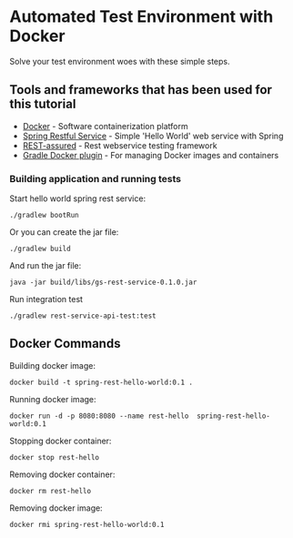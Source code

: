 # Automated Test Environment with Docker

Solve your test environment woes with these simple steps.

## Tools and frameworks that has been used for this tutorial
* [Docker](https://www.docker.com/) - Software containerization platform
* [Spring Restful Service](https://spring.io/guides/gs/rest-service/) - Simple 'Hello World' web service with Spring
* [REST-assured](http://rest-assured.io/) - Rest webservice testing framework
* [Gradle Docker plugin](https://github.com/bmuschko/gradle-docker-plugin) - For managing Docker images and containers


### Building application and running tests

Start hello world spring rest service:
```
./gradlew bootRun
```

Or you can create the jar file:
```
./gradlew build
```

And run the jar file:
```
java -jar build/libs/gs-rest-service-0.1.0.jar
```

Run integration test
```
./gradlew rest-service-api-test:test

```

## Docker Commands

Building docker image:

```
docker build -t spring-rest-hello-world:0.1 .

```
Running docker image:

```
docker run -d -p 8080:8080 --name rest-hello  spring-rest-hello-world:0.1

```

Stopping docker container:

```
docker stop rest-hello
```

Removing docker container:

```
docker rm rest-hello
```

Removing docker image:

```
docker rmi spring-rest-hello-world:0.1
```